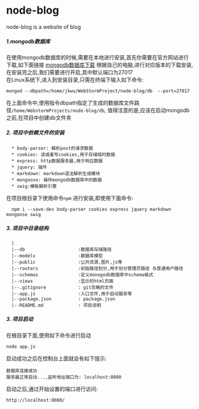 # node-blog
node-blog is a website of blog

##### 1.mongodb数据库
在使用mongodb数据库的时候,需要在本地进行安装,首先你需要在官方网站进行下载,如下面链接
      [mongodb数据库下载](https://www.mongodb.com/download-center?jmp=tutorials&_ga=2.45634918.3712958.1502026458-1829401361.1502026458)
根据自己的电脑,进行对应版本的下载安装,在安装完之后,我们需要进行开启,其中默认端口为27017     
在Linux系统下,进入到安装目录,只需在终端下输入如下命令:
    
   `mongod --dbpath=/home/jkwu/WebStormProject/node-blog/db  --port=27017`
        
 在上面命令中,使用指令dbpath指定了生成的数据库文件路径`/home/WebstormProjects/node-blog/db`,
值得注意的是,应该在启动mongodb之前,在项目中创建db文件夹       
##### 2. 项目中依赖文件的安装
      * body-parser: 解析post的请求数据
      * cookies: 读或者写cookies,用于存储临时数据
      * express: http数据服务器,用于响应数据
      * jquery: 插件
      * markdown: markdown语法解析生成模块
      * mongoose: 操作mongodb数据库中的数据
      * swig:模板解析引擎
  在项目根目录下使用命令`npm` 进行安装,即使用下面命令:
  ```
    npm i --save-dev body-parser cookies express jquery markdown mongoose swig
  ```

##### 3. 项目中目录结构
```
  |
  |--db                    :数据库存储路径
  |--models                :数据库模型
  |--public                :公共资源,图片,js等
  |--routers               :初始路径划分,用于划分管理员路径 与普通用户路径
  |--schemas               :定义monogodb数据库中schema格式
  |--views                 :显示的html页面
  |--.gitignore            : git忽略的文件
  |--app.js                :入口文件,用于启动服务等
  |--package.json          : package.json
  |--README.md             : 项目说明
```
  
##### 3. 项目启动

在根目录下面,使用如下命令进行启动
```
node app.js

```
启动成功之后在控制台上面就会有如下提示:
```
数据库连接成功
服务器正常启动...,监听地址端口为: localhost:8080
```
启动之后,通过开始设置的端口进行访问:
```
http://localhost:8080/
```
  
  
